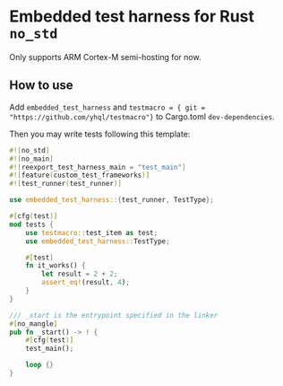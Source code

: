 # Embedded test harness for Rust `no_std`

Only supports ARM Cortex-M semi-hosting for now.

## How to use

Add `embedded_test_harness` and
`testmacro = { git = "https://github.com/yhql/testmacro"}`
to Cargo.toml `dev-dependencies`.

Then you may write tests following this template:

```Rust
#![no_std]
#![no_main]
#![reexport_test_harness_main = "test_main"]
#![feature(custom_test_frameworks)]
#![test_runner(test_runner)]

use embedded_test_harness::{test_runner, TestType};

#[cfg(test)]
mod tests {
    use testmacro::test_item as test;
    use embedded_test_harness::TestType;

    #[test]
    fn it_works() {
        let result = 2 + 2;
        assert_eq!(result, 4);
    }
}

/// _start is the entrypoint specified in the linker
#[no_mangle]
pub fn _start() -> ! {
    #[cfg(test)]
    test_main();

    loop {}
}
```
